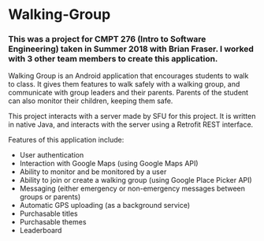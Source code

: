 # Walking-Group

### This was a project for CMPT 276 (Intro to Software Engineering) taken in Summer 2018 with Brian Fraser. I worked with 3 other team members to create this application.

Walking Group is an Android application that encourages students to walk to class. It gives them features to walk safely with a walking group, and communicate with group leaders and their parents. Parents of the student can also monitor their children, keeping them safe.

This project interacts with a server made by SFU for this project. It is written in native Java, and interacts with the server using a Retrofit REST interface.

Features of this application include:
* User authentication
* Interaction with Google Maps (using Google Maps API)
* Ability to monitor and be monitored by a user
* Ability to join or create a walking group (using Google Place Picker API)
* Messaging (either emergency or non-emergency messages between groups or parents)
* Automatic GPS uploading (as a background service)
* Purchasable titles
* Purchasable themes
* Leaderboard
